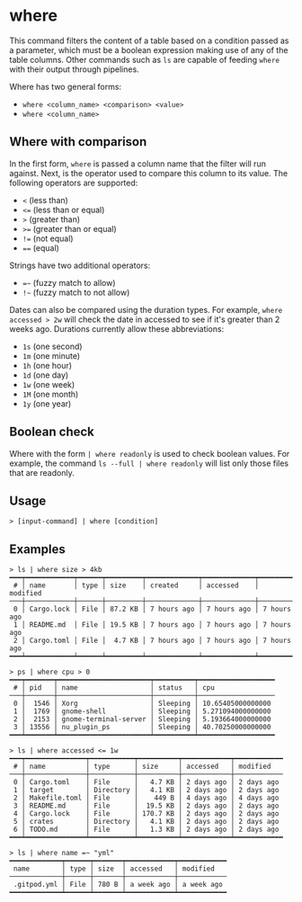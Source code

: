 # where

This command filters the content of a table based on a condition passed as a parameter, which must be a boolean expression making use of any of the table columns. Other commands such as `ls` are capable of feeding `where` with their output through pipelines.

Where has two general forms:
- `where <column_name> <comparison> <value>`
- `where <column_name>`

## Where with comparison

In the first form, `where` is passed a column name that the filter will run against. Next, is the operator used to compare this column to its value. The following operators are supported:

- `<` (less than)
- `<=` (less than or equal)
- `>` (greater than)
- `>=` (greater than or equal)
- `!=` (not equal)
- `==` (equal)

Strings have two additional operators:
- `=~` (fuzzy match to allow)
- `!~` (fuzzy match to not allow)

Dates can also be compared using the duration types. For example, `where accessed > 2w` will check the date in accessed to see if it's greater than 2 weeks ago. Durations currently allow these abbreviations:

- `1s` (one second)
- `1m` (one minute)
- `1h` (one hour)
- `1d` (one day)
- `1w` (one week)
- `1M` (one month)
- `1y` (one year)

## Boolean check

Where with the form `| where readonly` is used to check boolean values. For example, the command `ls --full | where readonly` will list only those files that are readonly.

## Usage
```shell
> [input-command] | where [condition]
```

## Examples 

```shell
> ls | where size > 4kb
━━━┯━━━━━━━━━━━━┯━━━━━━┯━━━━━━━━━┯━━━━━━━━━━━━━┯━━━━━━━━━━━━━┯━━━━━━━━━━━━━
 # │ name       │ type │ size    │ created     │ accessed    │ modified 
───┼────────────┼──────┼─────────┼─────────────┼─────────────┼─────────────
 0 │ Cargo.lock │ File │ 87.2 KB │ 7 hours ago │ 7 hours ago │ 7 hours ago 
 1 │ README.md  │ File │ 19.5 KB │ 7 hours ago │ 7 hours ago │ 7 hours ago 
 2 │ Cargo.toml │ File │  4.7 KB │ 7 hours ago │ 7 hours ago │ 7 hours ago 
━━━┷━━━━━━━━━━━━┷━━━━━━┷━━━━━━━━━┷━━━━━━━━━━━━━┷━━━━━━━━━━━━━┷━━━━━━━━━━━━━
```

```shell
> ps | where cpu > 0
━━━┯━━━━━━━┯━━━━━━━━━━━━━━━━━━━━━━━┯━━━━━━━━━━┯━━━━━━━━━━━━━━━━━━━
 # │ pid   │ name                  │ status   │ cpu 
───┼───────┼───────────────────────┼──────────┼───────────────────
 0 │  1546 │ Xorg                  │ Sleeping │ 10.65405000000000 
 1 │  1769 │ gnome-shell           │ Sleeping │ 5.271094000000000 
 2 │  2153 │ gnome-terminal-server │ Sleeping │ 5.193664000000000 
 3 │ 13556 │ nu_plugin_ps          │ Sleeping │ 40.70250000000000 
━━━┷━━━━━━━┷━━━━━━━━━━━━━━━━━━━━━━━┷━━━━━━━━━━┷━━━━━━━━━━━━━━━━━━━
```

```shell
> ls | where accessed <= 1w
━━━┯━━━━━━━━━━━━━━━┯━━━━━━━━━━━┯━━━━━━━━━━┯━━━━━━━━━━━━┯━━━━━━━━━━━━
 # │ name          │ type      │ size     │ accessed   │ modified 
───┼───────────────┼───────────┼──────────┼────────────┼────────────
 0 │ Cargo.toml    │ File      │   4.7 KB │ 2 days ago │ 2 days ago 
 1 │ target        │ Directory │   4.1 KB │ 2 days ago │ 2 days ago 
 2 │ Makefile.toml │ File      │    449 B │ 4 days ago │ 4 days ago 
 3 │ README.md     │ File      │  19.5 KB │ 2 days ago │ 2 days ago 
 4 │ Cargo.lock    │ File      │ 170.7 KB │ 2 days ago │ 2 days ago 
 5 │ crates        │ Directory │   4.1 KB │ 2 days ago │ 2 days ago 
 6 │ TODO.md       │ File      │   1.3 KB │ 2 days ago │ 2 days ago 
━━━┷━━━━━━━━━━━━━━━┷━━━━━━━━━━━┷━━━━━━━━━━┷━━━━━━━━━━━━┷━━━━━━━━━━━━
```

```shell
> ls | where name =~ "yml"
━━━━━━━━━━━━━┯━━━━━━┯━━━━━━━┯━━━━━━━━━━━━┯━━━━━━━━━━━━
 name        │ type │ size  │ accessed   │ modified 
─────────────┼──────┼───────┼────────────┼────────────
 .gitpod.yml │ File │ 780 B │ a week ago │ a week ago 
━━━━━━━━━━━━━┷━━━━━━┷━━━━━━━┷━━━━━━━━━━━━┷━━━━━━━━━━━━
```
